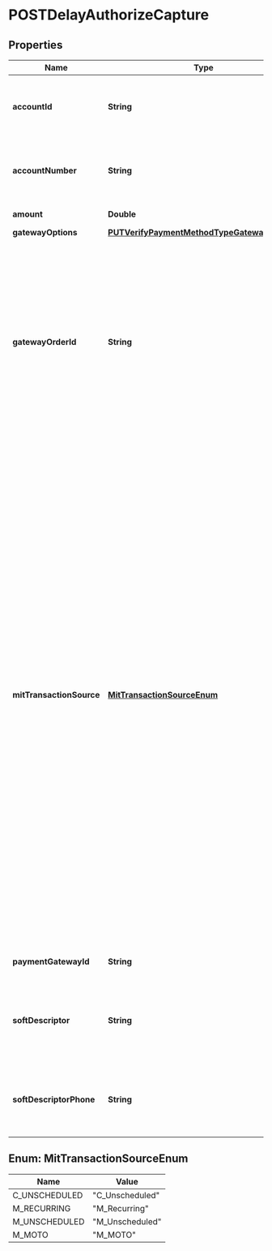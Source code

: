 

# POSTDelayAuthorizeCapture


## Properties

| Name | Type | Description | Notes |
|------------ | ------------- | ------------- | -------------|
|**accountId** | **String** | The ID of the customer account. Either &#x60;accountId&#x60; or &#x60;accountNumber&#x60; is required. |  [optional] |
|**accountNumber** | **String** | The number of the customer account. Either &#x60;accountNumber&#x60; or &#x60;accountId&#x60; is required. |  [optional] |
|**amount** | **Double** | The amount of the trasaction. |  |
|**gatewayOptions** | [**PUTVerifyPaymentMethodTypeGatewayOptions**](PUTVerifyPaymentMethodTypeGatewayOptions.md) |  |  [optional] |
|**gatewayOrderId** | **String** | The order ID for the specific gateway.  The specified order ID will be used in transaction authorization. If you specify an empty value for this field, Zuora will generate an ID and you will have to associate this ID with your order ID by yourself if needed. It is recommended to specify an ID for this field.  |  |
|**mitTransactionSource** | [**MitTransactionSourceEnum**](#MitTransactionSourceEnum) | Payment transaction source used to differentiate the transaction source in Stored Credential Transaction framework.   - &#x60;C_Unscheduled&#x60;: Cardholder-initiated transaction (CIT) that does not occur on scheduled or regularly occurring dates.   - &#x60;M_Recurring&#x60;: Merchant-initiated transaction (MIT) that occurs at regular intervals.   - &#x60;M_Unscheduled&#x60;: Merchant-initiated transaction (MIT) that does not occur on scheduled or regularly occurring dates.   - &#x60;M_MOTO&#x60;: Mail Order Telephone Order (MOTO) payment transaction. This option is only available for credit card payments on Stripe v2. See [Overview of Stripe payment gateway integration](https://knowledgecenter.zuora.com/Zuora_Collect/Payment_gateway_integrations/Supported_payment_gateways/Stripe_Payment_Gateway/A_Overview_of_Stripe_payment_gateway_integration) for more information.  |  [optional] |
|**paymentGatewayId** | **String** | The ID of the payment gateway instance. |  [optional] |
|**softDescriptor** | **String** | A text, rendered on a cardholder’s statement, describing a particular product or service purchased by the cardholder. |  [optional] |
|**softDescriptorPhone** | **String** | The phone number that relates to the soft descriptor, usually the phone number of customer service. |  [optional] |



## Enum: MitTransactionSourceEnum

| Name | Value |
|---- | -----|
| C_UNSCHEDULED | &quot;C_Unscheduled&quot; |
| M_RECURRING | &quot;M_Recurring&quot; |
| M_UNSCHEDULED | &quot;M_Unscheduled&quot; |
| M_MOTO | &quot;M_MOTO&quot; |



